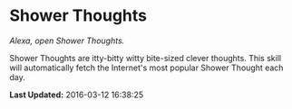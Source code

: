 # Shower Thoughts
*Alexa, open Shower Thoughts.*

Shower Thoughts are itty-bitty witty bite-sized clever thoughts. This skill will automatically fetch the Internet's most popular Shower Thought each day.

**Last Updated:** 2016-03-12 16:38:25